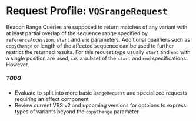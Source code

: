 # Request Profile: `VQSrangeRequest`

Beacon Range Queries are supposed to return matches of any variant with at
least partial overlap of the sequence range specified by `referenceAccession`,
`start` and `end` parameters. Additional qualifiers such as `copyChange`
or length of the affected sequence can be used to further restrict the
returned results.
For this request type usually `start` and `end` with a single position are used,
_i.e._ a subset of the `start` and `end` specifications. However, 

##### TODO

* Evaluate to split into more basic `RangeRequest` and specialized
  requests requiring an effect component
* Review current VRS v2 and upcoming versions for optoions to express
  types of variants beyond the `copyChange` parameter